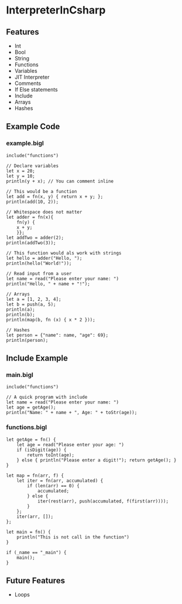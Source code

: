 # InterpreterInCsharp

## Features

- Int
- Bool
- String
- Functions
- Variables
- JIT Interpreter
- Comments
- If Else statements
- Include
- Arrays
- Hashes

## Example Code

### example.bigl

``` bigl
include("functions")

// Declare variables
let x = 20;
let y = 10;
println(y + x); // You can comment inline

// This would be a function
let add = fn(x, y) { return x + y; };
println(add(10, 2));

// Whitespace does not matter
let adder = fn(x){
    fn(y) {
    x + y;
    }};
let addTwo = adder(2);
println(addTwo(3));

// This function would als work with strings
let hello = adder("Hello, ");
println(hello("World!"));

// Read input from a user
let name = read("Please enter your name: ")
println("Hello, " + name + "!");

// Arrays
let a = [1, 2, 3, 4];
let b = push(a, 5);
println(a);
println(b);
println(map(b, fn (x) { x * 2 }));

// Hashes
let person = {"name": name, "age": 69};
println(person);
```

## Include Example

### main.bigl

``` bigl
include("functions")

// A quick program with include
let name = read("Please enter your name: ")
let age = getAge();
println("Name: " + name + ", Age: " + toStr(age));
```

### functions.bigl

``` bigl
let getAge = fn() {
    let age = read("Please enter your age: ")
    if (isDigit(age)) {
        return toInt(age);
    } else { println("Please enter a digit!"); return getAge(); }
}

let map = fn(arr, f) {
    let iter = fn(arr, accumulated) {
        if (len(arr) == 0) {
            accumulated;
        } else {
            iter(rest(arr), push(accumulated, f(first(arr))));
        }
    };
    iter(arr, []);
};

let main = fn() {
    println("This is not call in the function")
}

if (_name == "_main") {
    main();
}
```

## Future Features

- Loops
